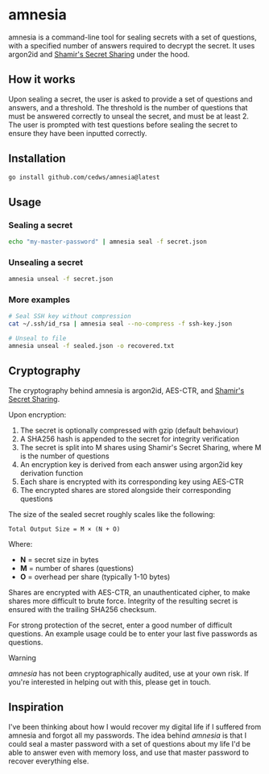 # amnesia

amnesia is a command-line tool for sealing secrets with a set of questions, with a specified number of answers required to decrypt the secret. It uses argon2id and [Shamir's Secret Sharing](https://en.wikipedia.org/wiki/Shamir%27s_secret_sharing) under the hood.

## How it works

Upon sealing a secret, the user is asked to provide a set of questions and answers, and a threshold. The threshold is the number of questions that must be answered correctly to unseal the secret, and must be at least 2. The user is prompted with test questions before sealing the secret to ensure they have been inputted correctly.

## Installation

```bash
go install github.com/cedws/amnesia@latest
```

## Usage

### Sealing a secret
```bash
echo "my-master-password" | amnesia seal -f secret.json
```

### Unsealing a secret
```bash
amnesia unseal -f secret.json
```

### More examples
```bash
# Seal SSH key without compression
cat ~/.ssh/id_rsa | amnesia seal --no-compress -f ssh-key.json

# Unseal to file
amnesia unseal -f sealed.json -o recovered.txt
```

## Cryptography

The cryptography behind amnesia is argon2id, AES-CTR, and [Shamir's Secret Sharing](https://en.wikipedia.org/wiki/Shamir%27s_secret_sharing).

Upon encryption:

1. The secret is optionally compressed with gzip (default behaviour)
2. A SHA256 hash is appended to the secret for integrity verification
3. The secret is split into M shares using Shamir's Secret Sharing, where M is the number of questions
4. An encryption key is derived from each answer using argon2id key derivation function
5. Each share is encrypted with its corresponding key using AES-CTR
6. The encrypted shares are stored alongside their corresponding questions

The size of the sealed secret roughly scales like the following:

```
Total Output Size = M × (N + O)
```

Where:
- **N** = secret size in bytes
- **M** = number of shares (questions)
- **O** = overhead per share (typically 1-10 bytes)

Shares are encrypted with AES-CTR, an unauthenticated cipher, to make shares more difficult to brute force. Integrity of the resulting secret is ensured with the trailing SHA256 checksum.

For strong protection of the secret, enter a good number of difficult questions. An example usage could be to enter your last five passwords as questions.

> [!WARNING]
> *amnesia* has not been cryptographically audited, use at your own risk.
> If you're interested in helping out with this, please get in touch.

## Inspiration

I've been thinking about how I would recover my digital life if I suffered from amnesia and forgot all my passwords. The idea behind *amnesia* is that I could seal a master password with a set of questions about my life I'd be able to answer even with memory loss, and use that master password to recover everything else.

